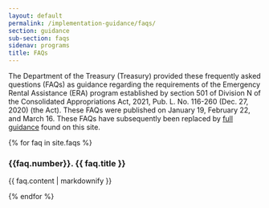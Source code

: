 ```yaml
---
layout: default
permalink: /implementation-guidance/faqs/
section: guidance
sub-section: faqs
sidenav: programs
title: FAQs
---
```


The Department of the Treasury (Treasury) provided these frequently asked questions (FAQs) as guidance regarding the requirements of the Emergency Rental Assistance (ERA) program established by section 501 of Division N of the Consolidated Appropriations Act, 2021, Pub. L. No. 116-260 (Dec. 27, 2020) (the Act). These FAQs were published on January 19, February 22, and March 16. These FAQs have subsequently been replaced by [full guidance](../) found on this site.

{% for faq in site.faqs %}
<h3 id="{{faq.number}}">{{faq.number}}. {{ faq.title }}</h3>
<p>{{ faq.content | markdownify }}</p>
{% endfor %}

